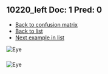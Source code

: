 ## 10220_left Doc: 1 Pred: 0
- [Back to confusion matrix](https://github.com/juliandewit/kaggle_retinopathy/blob/master/matrix.md)
- [Back to list](https://github.com/juliandewit/kaggle_retinopathy/blob/master/lists/10/list.md)
- [Next example in list](https://github.com/juliandewit/kaggle_retinopathy/blob/master/lists/10/10/10233_left.md)

![Eye](https://retinopaty.blob.core.windows.net/size1024/10220_left_1.jpeg)

### 

![Eye]()
